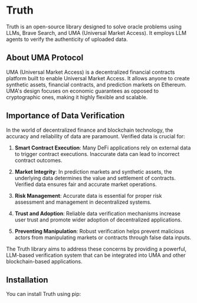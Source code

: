 # Truth

Truth is an open-source library designed to solve oracle problems using LLMs, Brave Search, and UMA (Universal Market Access). It employs LLM agents to verify the authenticity of uploaded data.

## About UMA Protocol

UMA (Universal Market Access) is a decentralized financial contracts platform built to enable Universal Market Access. It allows anyone to create synthetic assets, financial contracts, and prediction markets on Ethereum. UMA's design focuses on economic guarantees as opposed to cryptographic ones, making it highly flexible and scalable.

## Importance of Data Verification

In the world of decentralized finance and blockchain technology, the accuracy and reliability of data are paramount. Verified data is crucial for:

1. **Smart Contract Execution**: Many DeFi applications rely on external data to trigger contract executions. Inaccurate data can lead to incorrect contract outcomes.

2. **Market Integrity**: In prediction markets and synthetic assets, the underlying data determines the value and settlement of contracts. Verified data ensures fair and accurate market operations.

3. **Risk Management**: Accurate data is essential for proper risk assessment and management in decentralized systems.

4. **Trust and Adoption**: Reliable data verification mechanisms increase user trust and promote wider adoption of decentralized applications.

5. **Preventing Manipulation**: Robust verification helps prevent malicious actors from manipulating markets or contracts through false data inputs.

The Truth library aims to address these concerns by providing a powerful, LLM-based verification system that can be integrated into UMA and other blockchain-based applications.

## Installation

You can install Truth using pip:
